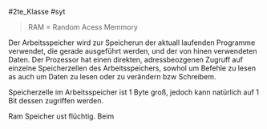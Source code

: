 #2te_Klasse #syt 

> RAM = Random Acess Memmory

Der Arbeitsspeicher wird zur Speicherun der aktuall laufenden Programme verwendet, die gerade ausgeführt werden, und der von hinen verwendeten Daten. Der Prozessor hat einen direkten, adressbeozgenen Zugruff auf einzelne Speicherzellen des Arbeitsspeichers, sowhol um Befehle zu lesen as auch um Daten zu lesen oder zu verändern bzw Schreibem.

Speicherzelle im Arbeitsspeicher ist 1 Byte groß, jedoch kann natürlich auf 1 Bit dessen zugriffen werden. 

Ram Speicher ust flüchtig. Beim 